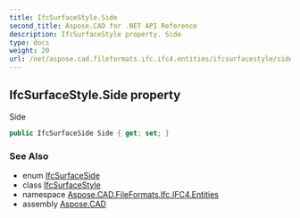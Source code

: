 ```yaml
---
title: IfcSurfaceStyle.Side
second_title: Aspose.CAD for .NET API Reference
description: IfcSurfaceStyle property. Side
type: docs
weight: 20
url: /net/aspose.cad.fileformats.ifc.ifc4.entities/ifcsurfacestyle/side/
---
```

## IfcSurfaceStyle.Side property

Side

```csharp
public IfcSurfaceSide Side { get; set; }
```

### See Also

* enum [IfcSurfaceSide](../../../aspose.cad.fileformats.ifc.ifc4.types/ifcsurfaceside/)
* class [IfcSurfaceStyle](../)
* namespace [Aspose.CAD.FileFormats.Ifc.IFC4.Entities](../../ifcsurfacestyle/)
* assembly [Aspose.CAD](../../../)


